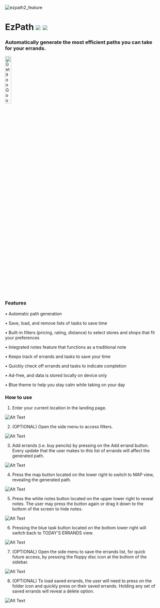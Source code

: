 ![ezpath2_feature](https://user-images.githubusercontent.com/54372601/131712368-db04ca77-e7b0-438c-a1e0-96261602ec4e.png)

# EzPath ![](https://img.shields.io/badge/OS-android-brightgreen) ![](https://img.shields.io/badge/api-26%2B-blue)


### Automatically generate the most efficient paths you can take for your errands.

<a href='https://play.google.com/store/apps/details?id=com.crosie.ezpath2&pcampaignid=pcampaignidMKT-Other-global-all-co-prtnr-py-PartBadge-Mar2515-1'><img alt='Get it on Google Play' width='20%' height='20%' src='https://play.google.com/intl/en_us/badges/static/images/badges/en_badge_web_generic.png'/></a>


### Features
•    Automatic path generation 

•    Save, load, and remove lists of tasks to save time

•    Built-in filters (pricing, rating, distance) to select stores and shops that fit your preferences

•    Integrated notes feature that functions as a traditional note

•    Keeps track of errands and tasks to save your time

•    Quickly check off errands and tasks to indicate completion

•    Ad-free, and data is stored locally on device only

•    Blue theme to help you stay calm while taking on your day

### How to use

1. Enter your current location in the landing page.

![Alt Text](https://im7.ezgif.com/tmp/ezgif-7-85678d7102ca.gif)

2. (OPTIONAL) Open the side menu to access filters.

![Alt Text](https://im7.ezgif.com/tmp/ezgif-7-3ec76c34e348.gif)

3. Add errands (i.e. buy pencils) by pressing on the Add errand button. Every update that the user makes to this list of errands will affect the generated path.

![Alt Text](https://im7.ezgif.com/tmp/ezgif-7-794602f86aec.gif)

4. Press the map button located on the lower right to switch to MAP view, revealing the generated path.

![Alt Text](https://im7.ezgif.com/tmp/ezgif-7-782619ee48fa.gif)

5. Press the white notes button located on the upper lower right to reveal notes. The user may press the button again or drag it down to the bottom of the screen to hide notes.

![Alt Text](https://im7.ezgif.com/tmp/ezgif-7-ae3e3d09b51a.gif)

6. Pressing the blue task button located on the bottom lower right will switch back to TODAY'S ERRANDS view.

![Alt Text](https://im7.ezgif.com/tmp/ezgif-7-97bdaa5a462c.gif)

7. (OPTIONAL) Open the side menu to save the errands list, for quick future access, by pressing the floppy disc icon at the bottom of the sidebar.

![Alt Text](https://im7.ezgif.com/tmp/ezgif-7-a989289bb450.gif)

8. (OPTIONAL) To load saved errands, the user will need to press on the folder icon and quickly press on their saved errands. Holding any set of saved errands will reveal a delete option.

![Alt Text](https://im7.ezgif.com/tmp/ezgif-7-459572577399.gif)

</br>
